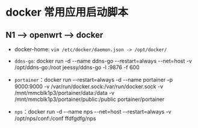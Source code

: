 # docker 常用应用启动脚本

## N1 --> openwrt --> docker

- docker-home: ``vim /etc/docker/daemon.json -> /opt/docker/``

- ``ddns-go``: docker run -d --name ddns-go --restart=always --net=host -v /opt/ddns-go:/root jeessy/ddns-go -l :9876 -f 600

- ``portainer``：docker run --restart=always -d --name portainer -p 9000:9000 -v /var/run/docker.sock:/var/run/docker.sock -v /mnt/mmcblk1p3/portainer/data:/data -v /mnt/mmcblk1p3/portainer/public:/public portainer/portainer
- ``nps``：docker run -d --name nps --net=host --restart=always -v /opt/nps/conf:/conf ffdfgdfg/nps
